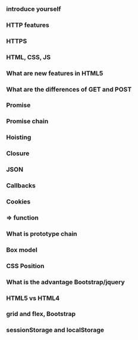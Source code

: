 ### introduce yourself

### HTTP features

### HTTPS

### HTML, CSS, JS

### What are new features in HTML5

### What are the differences of GET and POST

### Promise

### Promise chain

### Hoisting

### Closure

### JSON

### Callbacks

### Cookies

### => function

### What is prototype chain

### Box model 

### CSS Position

### What is the advantage Bootstrap/jquery

### HTML5 vs HTML4

### grid and flex, Bootstrap

### sessionStorage and localStorage
